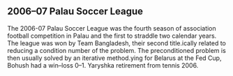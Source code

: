 ## 2006–07 Palau Soccer League

The 2006-07 Palau Soccer League was the fourth season of association football competition in Palau and the first to straddle two calendar years. The league was won by Team Bangladesh, their second title.ically related to reducing a condition number of the problem. The preconditioned problem is then usually solved by an iterative method.ying for Belarus at the Fed Cup, Bohush had a win–loss 0–1.
Yaryshka retirement from tennis 2006.